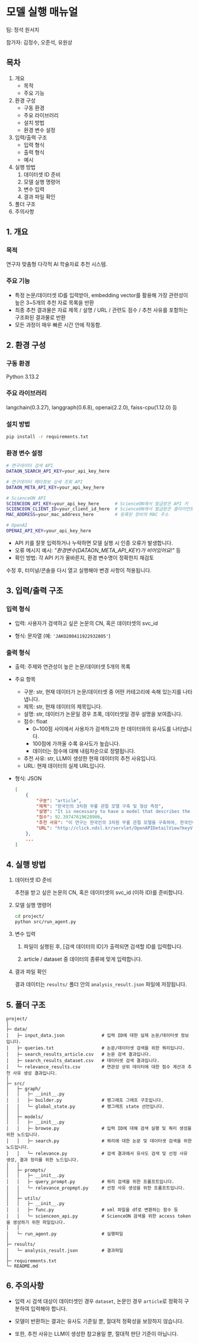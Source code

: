 # 모델 실행 매뉴얼

팀: 정석 원서치

참가자: 김정수, 오준석, 유원상

## 목차

1. 개요
   - 목적
   - 주요 기능
2. 환경 구성
   - 구동 환경
   - 주요 라이브러리
   - 설치 방법
   - 환경 변수 설정
3. 입력/출력 구조
   - 입력 형식
   - 출력 형식
   - 예시
4. 실행 방법
   1. 데이터셋 ID 준비
   2. 모델 실행 명령어
   3. 변수 입력
   4. 결과 파일 확인
5. 폴더 구조
6. 주의사항
  
## **1. 개요**

### 목적

연구자 맞춤형 다각적 AI 학술자료 추천 시스템.

### 주요 기능

- 특정 논문/데이터셋 ID를 입력받아, embedding vector를 활용해 가장 관련성이 높은 3~5개의 추천 자료 목록을 반환
- 최종 추천 결과물은 자료 제목 / 설명 / URL / 관련도 점수 / 추천 사유를 포함하는 구조화된 결과물로 반환
- 모든 과정이 매우 빠른 시간 안에 작동함.

## **2. 환경 구성**

### 구동 환경

Python 3.13.2

### 주요 라이브러리

langchain(0.3.27), langgraph(0.6.8), openai(2.2.0), faiss-cpu(1.12.0) 등

### 설치 방법
```bash
pip install -r requirements.txt
```

### 환경 변수 설정

```bash
# 연구데이터 검색 API
DATAON_SEARCH_API_KEY=your_api_key_here

# 연구데이터 메타정보 상세 조회 API
DATAON_META_API_KEY=your_api_key_here

# ScienceON API
SCIENCEON_API_KEY=your_api_key_here      # ScienceON에서 발급받은 API 키
SCIENCEON_CLIENT_ID=your_client_id_here  # ScienceON에서 발급받은 클라이언트 ID
MAC_ADDRESS=your_mac_address_here        # 등록된 장비의 MAC 주소

# OpenAI
OPENAI_API_KEY=your_api_key_here
```

- API 키를 잘못 입력하거나 누락하면 모델 실행 시 인증 오류가 발생합니다.
- 오류 메시지 예시: *"환경변수(DATAON_META_API_KEY)가 비어있어요!"* 등
- 확인 방법: 각 API 키가 올바른지, 환경 변수명이 정확한지 재검토

수정 후, 터미널/콘솔을 다시 열고 실행해야 변경 사항이 적용됩니다.

## **3. 입력/출력 구조**

### 입력 형식

- 입력: 사용자가 검색하고 싶은 논문의 CN, 혹은 데이터셋의 svc_id

- 형식: 문자열 (예: `'JAKO200411922932805'`)

### 출력 형식

- 출력: 주제와 연관성이 높은 논문/데이터셋 5개의 목록

- 주요 항목
  - 구분: str, 현재 데이터가 논문/데이터셋 중 어떤 카테고리에 속해 있는지를 나타냅니다.
  - 제목: str, 현재 데이터의 제목입니다.
  - 설명: str, 데이터가 논문일 경우 초록, 데이터셋일 경우 설명을 보여줍니다.
  - 점수: float
    - 0~100점 사이에서 사용자가 검색하고자 한 데이터와의 유사도를 나타냅니다. 
    - 100점에 가까울 수록 유사도가 높습니다. 
    - 데이터는 점수에 대해 내림차순으로 정렬됩니다.
  - 추천 사유: str, LLM이 생성한 현재 데이터의 추천 사유입니다.
  - URL: 현재 데이터의 실제 URL입니다.

- 형식: JSON
    ```json
    [
        {
            "구분": "article",
            "제목": "한국인의 3차원 무릎 관절 모델 구축 및 형상 측정",
            "설명": "It is necessary to have a model that describes the feature of the knee joint with a sufficient accuracy....",
            "점수": 92.39747619628906,
            "추천 사유": "이 연구는 한국인의 3차원 무릎 관절 모델을 구축하여, 한국인에 적합한 인공관절 개발에 직접적으로 연관됩니다.",
            "URL": "http://click.ndsl.kr/servlet/OpenAPIDetailView?keyValue=05787966&target=DIKO&cn=DIKO0010027329"
        },
        ...
    ]
    ```

## **4. 실행 방법**

1. 데이터셋 ID 준비

    추천을 받고 싶은 논문의 CN, 혹은 데이터셋의 svc_id (이하 ID)를 준비합니다. 

2. 모델 실행 명령어

    ```bash
    cd project/
    python src/run_agent.py
    ```

3. 변수 입력

   1. 파일이 실행된 후, [검색 데이터의 ID]가 출력되면 검색할 ID를 입력합니다.

   2. article / dataset 중 데이터의 종류에 맞게 입력합니다.

4. 결과 파일 확인
   
   결과 데이터는 `results/` 폴더 안의 `analysis_result.json` 파일에 저장됩니다.

## **5. 폴더 구조**

```text
project/
│
├─ data/
│   ├─ input_data.json              # 입력 ID에 대한 실제 논문/데이터셋 정보입니다.
│   ├─ queries.txt                  # 논문/데이터셋 검색을 위한 쿼리입니다.
│   ├─ search_results_article.csv   # 논문 검색 결과입니다.
│   ├─ search_results_dataset.csv   # 데이터셋 검색 결과입니다.
│   └─ relevance_results.csv        # 연관성 상위 데이터에 대한 점수 계산과 추천 사유 생성 결과입니다. 
│
├─ src/
│   ├─ graph/
│   │   ├─ __init__.py
│   │   ├─ builder.py               # 랭그래프 그래프 구조입니다.
│   │   └─ global_state.py          # 랭그래프 state 선언입니다.
│   │
│   ├─ models/
│   │   ├─ __init__.py
│   │   ├─ browse.py                # 입력 ID에 대해 검색 실행 및 쿼리 생성을 위한 노드입니다.
│   │   ├─ search.py                # 쿼리에 대한 논문 및 데이터셋 검색을 위한 노드입니다.
│   │   └─ relevance.py             # 검색 결과에서 유사도 검색 및 선정 사유 생성, 결과 정리를 위한 노드입니다.
│   │
│   ├─ prompts/
│   │   ├─ __init__.py
│   │   ├─ query_prompt.py          # 쿼리 검색을 위한 프롬프트입니다.
│   │   └─ relevance_propmpt.py     # 선정 사유 생성을 위한 프롬프트입니다.
│   │
│   ├─ utils/
│   │   ├─ __init__.py
│   │   ├─ func.py                  # xml 파일을 df로 변환하는 함수 등
│   │   └─ scienceon_api.py         # ScienceON 검색을 위한 access token을 생성하기 위한 파일입니다.
│   │
│   └─ run_agent.py                 # 실행파일
│
├─ results/
│   └─ analysis_result.json         # 결과파일
│
├─ requirements.txt
└─ README.md
```

## **6. 주의사항**

- 입력 시 검색 대상이 데이터셋인 경우 `dataset`, 논문인 경우 `article`로 정확히 구분하여 입력해야 합니다.

- 모델이 반환하는 결과는 유사도 기준일 뿐, 절대적 정확성을 보장하지 않습니다.

- 또한, 추천 사유는 LLM이 생성한 참고용일 뿐, 절대적 판단 기준이 아닙니다.